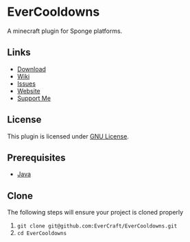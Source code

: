 EverCooldowns
============= 

A minecraft plugin for Sponge platforms.

## Links ##
* [Download](https://github.com/EverCraft/EverCooldowns/releases)
* [Wiki](http://wiki.evercraft.fr)
* [Issues](https://github.com/EverCraft/EverCooldowns/issues)
* [Website](http://evercraft.fr)
* [Support Me](https://www.paypal.com/cgi-bin/webscr?cmd=_s-xclick&hosted_button_id=RUSKPBMNJG5R4)

## License ##
This plugin is licensed under [GNU License](https://github.com/EverCraft/EverCooldowns/blob/master/LICENSE).

## Prerequisites ##
* [Java](http://www.oracle.com/technetwork/java/javase/downloads/jdk8-downloads-2133151.html)

## Clone ##
The following steps will ensure your project is cloned properly

1. `git clone git@github.com:EverCraft/EverCooldowns.git`
2. `cd EverCooldowns`

